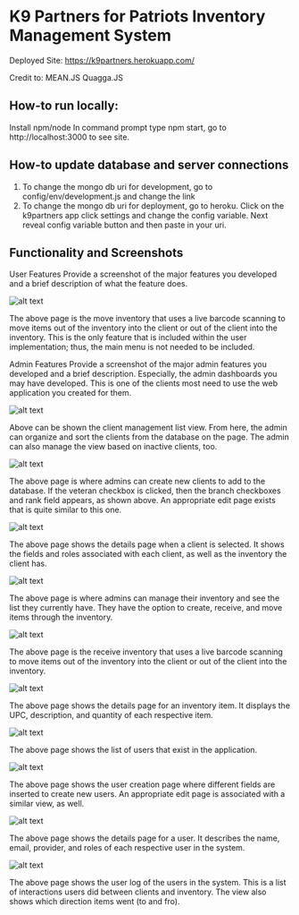 # K9 Partners for Patriots Inventory Management System
Deployed Site:
https://k9partners.herokuapp.com/

Credit to:
MEAN.JS
Quagga.JS



## How-to run locally:
Install npm/node
In command prompt type npm start, go to http://localhost:3000 to see site.

## How-to update database and server connections
1. To change the mongo db uri for development, go to config/env/development.js and change the link
2. To change the mongo db uri for deployment, go to heroku. Click on the k9partners app click settings and change the config variable. Next reveal config variable button and then paste in your uri.

## Functionality and Screenshots
User Features
Provide a screenshot of the major features you developed and a brief description of what the feature does.

![alt text](https://imgur.com/056w9ci)

The above page is the move inventory that uses a live barcode scanning to move items out of the inventory into the client or out of the client into the inventory. This is the only feature that is included within the user implementation; thus, the main menu is not needed to be included.

Admin Features
Provide a screenshot of the major admin features you developed and a brief description. Especially, the admin dashboards you may have developed. This is one of the clients most need to use the web application you created for them.

![alt text](https://imgur.com/RdWeeD7)

Above can be shown the client management list view. From here, the admin can organize and sort the clients from the database on the page. The admin can also manage the view based on inactive clients, too.

![alt text](https://imgur.com/qT2S9pM)

The above page is where admins can create new clients to add to the database. If the veteran checkbox is clicked, then the branch checkboxes and rank field appears, as shown above. An appropriate edit page exists that is quite similar to this one.

![alt text](https://imgur.com/7HQEepV)

The above page shows the details page when a client is selected. It shows the fields and roles associated with each client, as well as the inventory the client has.

![alt text](https://imgur.com/qT2S9pM)

The above page is where admins can manage their inventory and see the list they currently have. They have the option to create, receive, and move items through the inventory.

![alt text](https://imgur.com/TKTPnOZ)

The above page is the receive inventory that uses a live barcode scanning to move items out of the inventory into the client or out of the client into the inventory.

![alt text](https://imgur.com/WLmeger)

The above page shows the details page for an inventory item. It displays the UPC, description, and quantity of each respective item.

![alt text](https://imgur.com/WLmeger)

The above page shows the list of users that exist in the application.

![alt text](https://imgur.com/xqXtNNX)

The above page shows the user creation page where different fields are inserted to create new users. An appropriate edit page is associated with a similar view, as well.

![alt text](https://imgur.com/hji3OFi)

The above page shows the details page for a user. It describes the name, email, provider, and roles of each respective user in the system.

![alt text](https://imgur.com/j6DzbqB)

The above page shows the user log of the users in the system. This is a list of interactions users did between clients and inventory. The view also shows which direction items went (to and fro).
